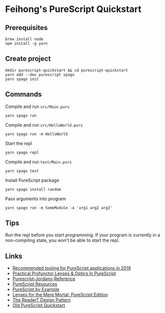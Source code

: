 # Feihong's PureScript Quickstart

## Prerequisites

```
brew install node
npm install -g yarn
```

## Create project

```
mkdir purescript-quickstart && cd purescript-quickstart
yarn add --dev purescript spago
yarn spago init
```

## Commands

Compile and run `src/Main.purs`

    yarn spago run

Compile and run `src/HelloWorld.purs`

    yarn spago run -m HelloWorld

Start the repl

    yarn spago repl

Compile and run `test/Main.purs`

    yarn spago test

Install PureScript package

    yarn spago install random

Pass arguments into program

    yarn spago run -m SomeModule -a 'arg1 arg2 arg3'

## Tips

Run the repl before you start programming. If your program is currently in a non-compiling state, you won't be able to start the repl.

## Links

- [Recommended tooling for PureScript applications in 2019 ](https://discourse.purescript.org/t/recommended-tooling-for-purescript-applications-in-2019/948)
- [Practical Profunctor Lenses & Optics In PureScript](https://thomashoneyman.com/articles/practical-profunctor-lenses-optics/)
- [Purescript-Jordans-Reference](https://github.com/JordanMartinez/purescript-jordans-reference)
- [PureScript Resources](https://purescript-resources.readthedocs.io/en/latest/)
- [PureScript by Example](https://leanpub.com/purescript)
- [Lenses for the Mere Mortal: PureScript Edition](https://leanpub.com/lenses)
- [The ReaderT Design Pattern](https://www.fpcomplete.com/blog/2017/06/readert-design-pattern)
- [Old PureScript Quickstart](https://github.com/feihong/purescript-quickstart-old)
